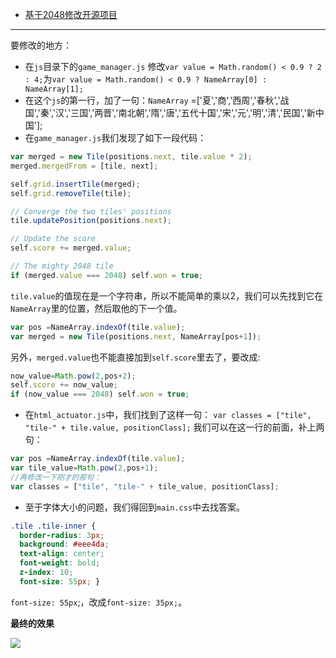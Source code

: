 - [基于2048修改开源项目](https://github.com/gabrielecirulli/2048)

---

要修改的地方：

- 在`js`目录下的`game_manager.js` 修改`var value = Math.random() < 0.9 ? 2 : 4;`为`var value = Math.random() < 0.9 ? NameArray[0] : NameArray[1];`
- 在这个`js`的第一行，加了一句：`NameArray` =['夏','商','西周','春秋','战国','秦','汉','三国','两晋','南北朝','隋','唐','五代十国','宋','元','明','清','民国','新中国'];
- 在`game_manager.js`我们发现了如下一段代码：
```javascript
var merged = new Tile(positions.next, tile.value * 2);
merged.mergedFrom = [tile, next];

self.grid.insertTile(merged);
self.grid.removeTile(tile);

// Converge the two tiles' positions
tile.updatePosition(positions.next);

// Update the score
self.score += merged.value;

// The mighty 2048 tile
if (merged.value === 2048) self.won = true;
```
`tile.value`的值现在是一个字符串，所以不能简单的乘以2，我们可以先找到它在`NameArray`里的位置，然后取他的下一个值。

```javascript
var pos =NameArray.indexOf(tile.value);
var merged = new Tile(positions.next, NameArray[pos+1]);
```
另外，`merged.value`也不能直接加到`self.score`里去了，要改成:

```javascript
now_value=Math.pow(2,pos+2);
self.score += now_value;
if (now_value === 2048) self.won = true;
```

- 在`html_actuator.js`中，我们找到了这样一句： `var classes = ["tile", "tile-" + tile.value, positionClass];`
我们可以在这一行的前面，补上两句：

```javascript
var pos =NameArray.indexOf(tile.value);
var tile_value=Math.pow(2,pos+1);
//再修改一下刚才的那句：
var classes = ["tile", "tile-" + tile_value, positionClass];
```
- 至于字体大小的问题，我们得回到`main.css`中去找答案。

```css
.tile .tile-inner {
  border-radius: 3px;
  background: #eee4da;
  text-align: center;
  font-weight: bold;
  z-index: 10;
  font-size: 55px; }
```

`font-size: 55px`;，改成`font-size: 35px;`。

**最终的效果**

![](http://7xq6al.com1.z0.glb.clouddn.com/2048.gif)
  
